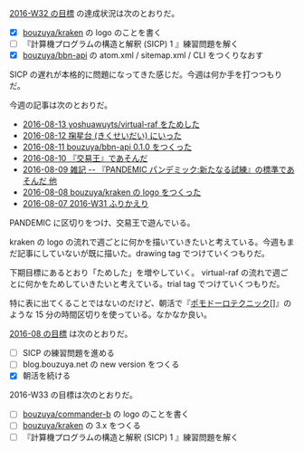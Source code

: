 [2016-W32 の目標][2016-08-07] の達成状況は次のとおりだ。

- [x] [bouzuya/kraken][] の logo のことを書く
- [ ] 『計算機プログラムの構造と解釈 (SICP) 1 』練習問題を解く
- [x] [bouzuya/bbn-api][] の atom.xml / sitemap.xml / CLI をつくりなおす

SICP の遅れが本格的に問題になってきた感じだ。今週は何か手を打つつもりだ。

今週の記事は次のとおりだ。

- [2016-08-13 yoshuawuyts/virtual-raf をためした][2016-08-13]
- [2016-08-12 掬星台 (きくせいだい) にいった][2016-08-12]
- [2016-08-11 bouzuya/bbn-api 0.1.0 をつくった][2016-08-11]
- [2016-08-10 『交易王』であそんだ][2016-08-10]
- [2016-08-09 雑記 -- 『PANDEMIC パンデミック:新たなる試練』の標準であそんだ 他][2016-08-09]
- [2016-08-08 bouzuya/kraken の logo をつくった][2016-08-08]
- [2016-08-07 2016-W31 ふりかえり][2016-08-07]

PANDEMIC に区切りをつけ、交易王で遊んでいる。

kraken の logo の流れで週ごとに何かを描いていきたいと考えている。今週もまだ記事にしていないが既に描いた。drawing tag でつけていくつもりだ。

下期目標にあるとおり「ためした」を増やしていく。 virtual-raf の流れで週ごとに何かをためしていきたいと考えている。trial tag でつけていくつもりだ。

特に表に出てくることではないのだけど、朝活で『[ポモドーロテクニック][2013-02-05][]』のような 15 分の時間区切りを使っている。なかなか良い。

[2016-08 の目標][2016-07-31] は次のとおりだ。

- [ ] SICP の練習問題を進める
- [ ] blog.bouzuya.net の new version をつくる
- [x] 朝活を続ける

2016-W33 の目標は次のとおりだ。

- [ ] [bouzuya/commander-b][] の logo のことを書く
- [ ] [bouzuya/kraken][] の 3.x をつくる
- [ ] 『計算機プログラムの構造と解釈 (SICP) 1 』練習問題を解く

[2013-02-05]: http://blog.bouzuya.net/2013/02/05/
[2016-07-31]: http://blog.bouzuya.net/2016/07/31/
[2016-08-07]: http://blog.bouzuya.net/2016/08/07/
[2016-08-08]: http://blog.bouzuya.net/2016/08/08/
[2016-08-09]: http://blog.bouzuya.net/2016/08/09/
[2016-08-10]: http://blog.bouzuya.net/2016/08/10/
[2016-08-11]: http://blog.bouzuya.net/2016/08/11/
[2016-08-12]: http://blog.bouzuya.net/2016/08/12/
[2016-08-13]: http://blog.bouzuya.net/2016/08/13/
[bouzuya/bbn-api]: https://github.com/bouzuya/bbn-api
[bouzuya/commander-b]: https://github.com/bouzuya/commander-b
[bouzuya/kraken]: https://github.com/bouzuya/kraken
